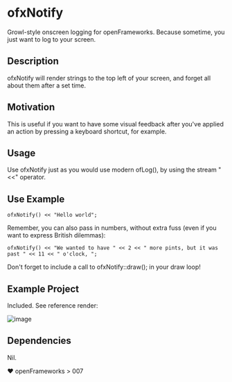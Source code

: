 # ofxNotify

Growl-style onscreen logging for openFrameworks. Because sometime, you just want to log to your screen.

## Description

ofxNotify will render strings to the top left of your screen, and forget all about them after a set time. 

## Motivation

This is useful if you want to have some visual feedback after you've applied an action by pressing a keyboard shortcut, for example.

## Usage

Use ofxNotify just as you would use modern ofLog(), by using the stream "<<" operator.

## Use Example

	ofxNotify() << "Hello world";

Remember, you can also pass in numbers, without extra fuss (even if you want to express British dilemmas):

	ofxNotify() << "We wanted to have " << 2 << " more pints, but it was past " << 11 << " o'clock, ";

Don't forget to include a call to ofxNotify::draw(); in your draw loop!

## Example Project 

Included. See reference render:

![image](http://poniesandlight.co.uk/img/ref-render-ofxNotify.png "ofxNotify Reference Render")


## Dependencies

Nil. 

♥ openFrameworks > 007
